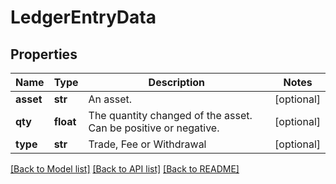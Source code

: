 # LedgerEntryData

## Properties
Name | Type | Description | Notes
------------ | ------------- | ------------- | -------------
**asset** | **str** | An asset. | [optional] 
**qty** | **float** | The quantity changed of the asset. Can be positive or negative. | [optional] 
**type** | **str** | Trade, Fee or Withdrawal | [optional] 

[[Back to Model list]](../README.md#documentation-for-models) [[Back to API list]](../README.md#documentation-for-api-endpoints) [[Back to README]](../README.md)

